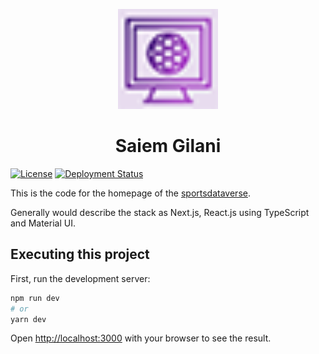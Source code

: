 
<p align="center">
<img
    width=160px
    src="public/logo/logo.png"
    alt="sportsdataverse.org"
/>
</p>
<h1 align="center">Saiem Gilani</h1>

[![License](https://img.shields.io/badge/license-MIT-blue.svg)](/LICENSE)
[![Deployment Status](https://img.shields.io/endpoint?url=https%3A%2F%2Fsportsdataverse.org%2Fapi%2Fdeployment)](https://sportsdataverse.org)


This is the code for the homepage of the [sportsdataverse](https://sportsdataverse.org).

Generally would describe the stack as Next.js, React.js using TypeScript and Material UI.



## Executing this project

First, run the development server:

```bash
npm run dev
# or
yarn dev
```

Open [http://localhost:3000](http://localhost:3000) with your browser to see the result.

